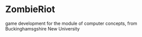 # ZombieRiot
game development for the module of computer concepts, from Buckinghamsgshire New University
